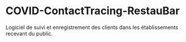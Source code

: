 # COVID-ContactTracing-RestauBar
Logiciel de suivi et enregistrement des clients dans les établissements recevant du public.
